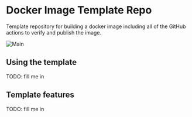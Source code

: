 # Docker Image Template Repo

Template repository for building a docker image including all of the GitHub actions to verify and publish the image.

![Main](https://github.com/jrwagz/docker-image-example-template/actions/workflows/docker-build-publish.yaml/badge.svg)

## Using the template

TODO: fill me in

## Template features

TODO: fill me in
